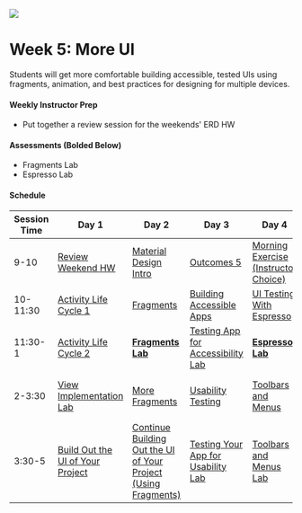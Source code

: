 ![](https://ga-dash.s3.amazonaws.com/production/assets/logo-9f88ae6c9c3871690e33280fcf557f33.png)

# Week 5: More UI

Students will get more comfortable building accessible, tested UIs using fragments, animation, and best practices for designing for multiple devices.

#### Weekly Instructor Prep

- Put together a review session for the weekends' ERD HW

#### Assessments (Bolded Below)

- Fragments Lab
- Espresso Lab

#### Schedule

Session Time | Day 1 | Day 2 | Day 3 | Day 4 | Day 5
 --- | --- | --- | --- | ---  | ---
9-10 | [Review Weekend HW][5-1A] | [Material Design Intro][5-2A] | [Outcomes 5][5-3A] | [Morning Exercise (Instructor Choice)][5-4A] | [Reflection][5-5A]
10-11:30 | [Activity Life Cycle 1][5-1B] | [Fragments][5-2B] | [Building Accessible Apps][5-3B] | [UI Testing With Espresso][5-4B] | [Simple Animation][5-5B]
11:30-1 | [Activity Life Cycle 2][5-1C] | [**Fragments Lab**][5-2C] | [Testing App for Accessibility Lab][5-3C] | [**Espresso Lab**][5-4C] | [Simple Animation Lab][5-5C]
2-3:30 | [View Implementation Lab][5-1D] | [More Fragments][5-2D] | [Usability Testing][5-3D] | [Toolbars and Menus][5-4D] | [Designing for Multiple Devices][5-5D]
3:30-5 | [Build Out the UI of Your Project][5-1E] | [Continue Building Out the UI of Your Project (Using Fragments)][5-2E] | [Testing Your App for Usability Lab][5-3E] | [Toolbars and Menus Lab][5-4E] | [Design Your Project 2 App for Multiple Devices][5-5E]



[5-1A]: ../recurring-materials/morning-exercises-review
[5-1B]: baseline-materials/view-life-cycle-1-lesson
[5-1C]: baseline-materials/view-life-cycle-2-lesson
[5-1D]: baseline-materials/view-implementation-lab
[5-1E]: ../recurring-materials/project-workshop
[5-1F]: #

[5-2A]: baseline-materials/material-design-intro-lesson
[5-2B]: baseline-materials/fragments-1-lesson
[5-2C]: baseline-materials/fragments-lab
[5-2D]: baseline-materials/fragments-2-lesson
[5-2E]: ../recurring-materials/project-workshop
[5-2F]: #

[5-3A]: ../recurring-materials/outcomes
[5-3B]: baseline-materials/accessible-apps-lesson
[5-3C]: baseline-materials/accessibility-testing-lab
[5-3D]: baseline-materials/usability-testing-lesson
[5-3E]: baseline-materials/usability-testing-lab
[5-3F]: #

[5-4A]: ../recurring-materials/morning-exercises-review
[5-4B]: baseline-materials/espresso-lesson
[5-4C]: baseline-materials/espresso-lab
[5-4D]: baseline-materials/toolbars-and-menus-lesson
[5-4E]: baseline-materials/toolbars-and-menus-lab
[5-4F]: #

[5-5A]: ../recurring-materials/reflection
[5-5B]: baseline-materials/simple-animation-lesson
[5-5C]: baseline-materials/simple-animation-lab
[5-5D]: baseline-materials/multiple-devices-lesson
[5-5E]: baseline-materials/multiple-devices-lab
[5-5F]: #

<!-- | [Even More Fragments][5-2F] -->
